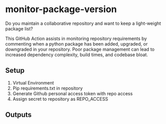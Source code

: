 # monitor-package-version

Do you maintain a collaborative repository and want to keep a light-weight package list? 

This GitHub Action assists in monitoring repository requirements by commenting when a python package has been added, upgraded, or downgraded in your repository. Poor package management can lead to increased dependency complexity, build times, and codebase bloat.

## Setup
1. Virtual Environment
2. Pip requirements.txt in repository
3. Generate Github personal access token with repo access
4. Assign secret to repository as REPO_ACCESS

## Outputs
